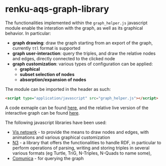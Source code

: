 # renku-aqs-graph-library

The functionalities implemented within the `graph_helper.js` javascript module enable the interation with the graph, as well as its graphical behavior. In particular:

* __graph drawing__: draw the graph starting from an export of the graph, currently `ttl` format is supported
* __graph user-interaction__: query the triples, and draw the relative nodes and edges, directly connected to the clicked node
* __graph customization__: various types of configuration can be applied:
  * __graphical__
  * __subset selection of nodes__
  * __absorption/expansion of nodes__

The module can be imported in the header as such:

```html
<script type="application/javascript" src="graph_helper.js"></script>
```

A code exmaple can be found [here](index.html), and the relative live version of the interactive graph can be found [here](https://odahub.io/renku-aqs-graph-library/). 

The following javascript libraries have been used:

* [Vis netowrk](https://github.com/visjs/vis-network) - to provide the means to draw nodes and edges, with animations and various graphical customization
* [N3](https://github.com/rdfjs/N3.js/) - a library that offers the functionalities to handle RDF, in particular to 
perform operations of parsing, writing and storing triples in several various formats (eg Turtle, TriG, N-Triples, N-Quads to name some), 
* [Comunica](https://github.com/comunica/comunica) - for querying the graph
